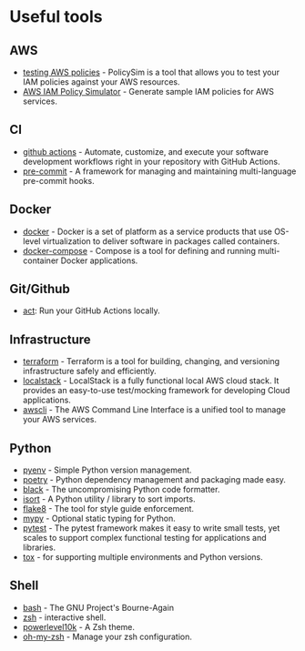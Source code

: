 # Useful tools

## AWS

- [testing AWS policies](https://policysim.aws.amazon.com/home/index.jsp) - PolicySim
  is a tool that allows you to test your IAM policies against your AWS resources.
- [AWS IAM Policy Simulator](https://awspolicygen.s3.amazonaws.com/policygen.html) -
  Generate sample IAM policies for AWS services.

## CI

- [github actions](https://docs.github.com/en/actions) - Automate, customize, and execute your
  software development workflows right in your repository with GitHub Actions.
- [pre-commit](https://pre-commit.com/) - A framework for managing and maintaining
  multi-language pre-commit hooks.

## Docker

- [docker](https://www.docker.com/) - Docker is a set of platform as a service
  products that use OS-level virtualization to deliver software in packages
  called containers.
- [docker-compose](https://docs.docker.com/compose/) - Compose is a tool for
  defining and running multi-container Docker applications.

## Git/Github

- [act](https://github.com/nektos/act): Run your GitHub Actions locally.

## Infrastructure

- [terraform](https://www.terraform.io/) - Terraform is a tool for building,
  changing, and versioning infrastructure safely and efficiently.
- [localstack](https://localstack.cloud/) - LocalStack is a fully functional
  local AWS cloud stack. It provides an easy-to-use test/mocking framework for
  developing Cloud applications.
- [awscli](https://aws.amazon.com/cli/) - The AWS Command Line Interface is a
  unified tool to manage your AWS services.

## Python

- [pyenv](https://github.com/pyenv/pyenv) - Simple Python version management.
- [poetry](https://python-poetry.org/) - Python dependency management and
  packaging made easy.
- [black](https://black.readthedocs.io/en/stable/) - The uncompromising Python
  code formatter.
- [isort](https://pycqa.github.io/isort/) - A Python utility / library to sort
  imports.
- [flake8](https://flake8.pycqa.org/en/latest/) - The tool for style guide
  enforcement.
- [mypy](http://mypy-lang.org/) - Optional static typing for Python.
- [pytest](https://docs.pytest.org/en/stable/) - The pytest framework makes it
  easy to write small tests, yet scales to support complex functional testing
  for applications and libraries.
- [tox](https://tox.readthedocs.io/en/latest/) - for supporting multiple
  environments and Python versions.

## Shell

- [bash](https://www.gnu.org/software/bash/) - The GNU Project's Bourne-Again
- [zsh](https://www.zsh.org/) - interactive shell.
- [powerlevel10k](https://github.com/romkatv/powerlevel10k) - A Zsh theme.
- [oh-my-zsh](https://ohmyz.sh/) - Manage your zsh configuration.
